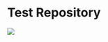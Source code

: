# Test Repository
<img src="https://interactive.wttw.com/sites/default/files/explore-chicago-from-the-air-hero_02.jpg">